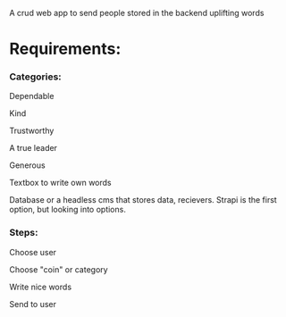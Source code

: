 A crud web app to send people stored in the backend uplifting words

# Requirements:

### Categories:

Dependable

Kind

Trustworthy

A true leader

Generous

Textbox to write own words

Database or a headless cms that stores data, recievers. Strapi is the first option, but looking into options.

### Steps:

Choose user

Choose "coin" or category

Write nice words

Send to user
